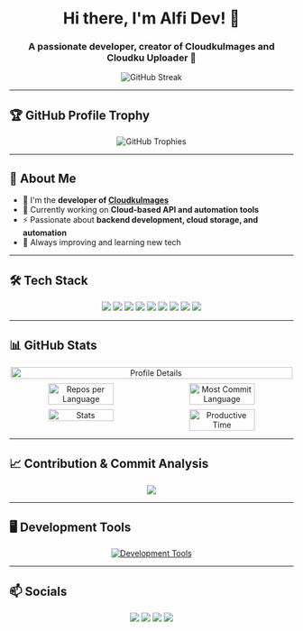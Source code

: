 <h1 align="center">Hi there, I'm Alfi Dev! 👋</h1>
<h3 align="center">A passionate developer, creator of CloudkuImages and Cloudku Uploader 🚀</h3>

<p align="center">
  <img src="https://github-readme-streak-stats.herokuapp.com/?user=AlfiCloud&theme=radical" alt="GitHub Streak" />
</p>

---

## 🏆 GitHub Profile Trophy
<div align="center">
    <img src="https://github-profile-trophy.vercel.app/?username=AlfiCloud&theme=dracula&row=2&column=3&margin-w=8&margin-h=8&no-frame=true&no-bg=true" alt="GitHub Trophies">
</div>

---

## 🚀 About Me
- 🔭 I'm the **developer of [CloudkuImages](https://cloudkuimages.com)**
- 🌱 Currently working on **Cloud-based API and automation tools**
- ⚡ Passionate about **backend development, cloud storage, and automation**
- 🎯 Always improving and learning new tech

---

## 🛠️ Tech Stack
<p align="center">
  <img src="https://img.shields.io/badge/HTML5-%23E34F26.svg?style=for-the-badge&logo=html5&logoColor=white" />
  <img src="https://img.shields.io/badge/CSS3-%231572B6.svg?style=for-the-badge&logo=css3&logoColor=white" />
  <img src="https://img.shields.io/badge/TailwindCSS-%2306B6D4.svg?style=for-the-badge&logo=tailwindcss&logoColor=white" />
  <img src="https://img.shields.io/badge/PHP-%23777BB4.svg?style=for-the-badge&logo=php&logoColor=white" />
  <img src="https://img.shields.io/badge/Node.js-%23339933.svg?style=for-the-badge&logo=node.js&logoColor=white" />
  <img src="https://img.shields.io/badge/Python-%233776AB.svg?style=for-the-badge&logo=python&logoColor=white" />
  <img src="https://img.shields.io/badge/Express.js-000000?style=for-the-badge&logo=express&logoColor=white"/>
  <img src="https://img.shields.io/badge/MongoDB-47A248?style=for-the-badge&logo=mongodb&logoColor=white" />
  <img src="https://img.shields.io/badge/MySQL-005C84?style=for-the-badge&logo=mysql&logoColor=white" />
</p>

---

## 📊 GitHub Stats
<div align="center" style="display: flex; flex-wrap: wrap; justify-content: center; gap: 8px;">
    <img src="http://github-profile-summary-cards.vercel.app/api/cards/profile-details?username=AlfiCloud&theme=2077" alt="Profile Details" style="width: 100%; max-width: 500px;">
    <img src="http://github-profile-summary-cards.vercel.app/api/cards/repos-per-language?username=AlfiCloud&theme=2077" alt="Repos per Language" style="width: 48%; max-width: 300px;">
    <img src="http://github-profile-summary-cards.vercel.app/api/cards/most-commit-language?username=AlfiCloud&theme=2077" alt="Most Commit Language" style="width: 48%; max-width: 300px;">
    <img src="http://github-profile-summary-cards.vercel.app/api/cards/stats?username=AlfiCloud&theme=2077" alt="Stats" style="width: 48%; max-width: 300px;">
    <img src="http://github-profile-summary-cards.vercel.app/api/cards/productive-time?username=AlfiCloud&theme=2077&utcOffset=8" alt="Productive Time" style="width: 48%; max-width: 300px;">
</div>

---

## 📈 Contribution & Commit Analysis
<p align="center">
  <img src="https://github-readme-activity-graph.vercel.app/graph?username=AlfiCloud&theme=radical" />
</p>

---

## 🖥️ Development Tools
<p align="center">
  <a href="https://github.com/AlfiCloud">
    <img src="https://github-widgetbox.vercel.app/api/skills?software=linux,windows,vscode,jupyter-notebook&theme=nautilus" alt="Development Tools" />
  </a>
</p>

---

## 📫 Socials
<p align="center">
  <a href="https://github.com/AlfiCloud"><img src="https://img.shields.io/badge/GitHub-%23181717.svg?style=for-the-badge&logo=github&logoColor=white" /></a>
  <a href="https://cloudkuimages.com"><img src="https://img.shields.io/badge/CloudkuImages-%23000000.svg?style=for-the-badge&logo=cloudflare&logoColor=white" /></a>
  <a href="https://wa.me/6287831816747"><img src="https://img.shields.io/badge/WhatsApp-%23000000.svg?logo=WhatsApp&logoColor=white" /></a>
  <a href="https://www.whatsapp.com/channel/0029VasizxI47XeE2iiave0u"><img src="https://img.shields.io/badge/WhatsApp%20Channel-%23000000.svg?logo=WhatsApp&logoColor=white" /></a>
</p>
